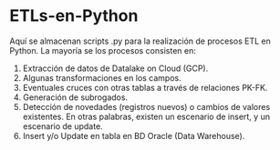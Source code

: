 # ETLs-en-Python
Aquí se almacenan scripts .py para la realización de procesos ETL en Python. La mayoría se los procesos consisten en:
1) Extracción de datos de Datalake on Cloud (GCP).
2) Algunas transformaciones en los campos.
3) Eventuales cruces con otras tablas a través de relaciones PK-FK.
4) Generación de subrogados.
5) Detección de novedades (registros nuevos) o cambios de valores existentes. En otras palabras, existen un escenario de insert, y un escenario de update.
6) Insert y/o Update en tabla en BD Oracle (Data Warehouse).
